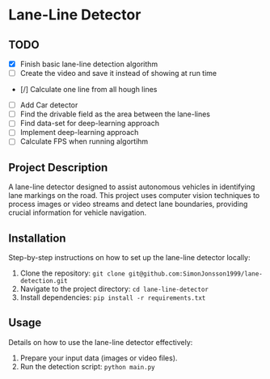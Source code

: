 # Lane-Line Detector

## TODO
- [x] Finish basic lane-line detection algorithm
- [ ] Create the video and save it instead of showing at run time
- [/] Calculate one line from all hough lines
- [ ] Add Car detector
- [ ] Find the drivable field as the area between the lane-lines
- [ ] Find data-set for deep-learning approach
- [ ] Implement deep-learning approach
- [ ] Calculate FPS when running algortihm

## Project Description
A lane-line detector designed to assist autonomous vehicles in identifying lane markings on the road. This project uses computer vision techniques to process images or video streams and detect lane boundaries, providing crucial information for vehicle navigation.

## Installation
Step-by-step instructions on how to set up the lane-line detector locally:
1. Clone the repository: `git clone git@github.com:SimonJonsson1999/lane-detection.git`
2. Navigate to the project directory: `cd lane-line-detector`
3. Install dependencies: `pip install -r requirements.txt`

## Usage
Details on how to use the lane-line detector effectively:
1. Prepare your input data (images or video files).
2. Run the detection script: `python main.py`

